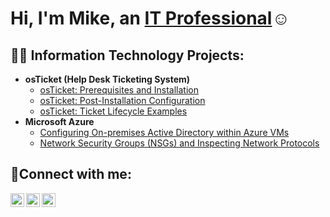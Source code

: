 <h1>Hi, I'm Mike, an <a href="https://linkedin.com/in/michael-granat">IT Professional</a>☺</h1>

<h2>👨‍💻 Information Technology Projects:</h2>

- <b>osTicket (Help Desk Ticketing System)</b>
  - [osTicket: Prerequisites and Installation](https://github.com/MikeGranat/osticket-prereqs)
  - [osTicket: Post-Installation Configuration](https://github.com/MikeGranat/post-install-config)
  - [osTicket: Ticket Lifecycle Examples](https://github.com/MikeGranat/ticket-lifecycle)
- <b>Microsoft Azure</b>
  - [Configuring On-premises Active Directory within Azure VMs](https://github.com/MikeGranat/configure-ad)
  - [Network Security Groups (NSGs) and Inspecting Network Protocols](https://github.com/MikeGranat/azure-network-protocols)

<h2>🤳Connect with me:</h2>

[<img align="left" alt="Josh | Twitter" width="22px" src="https://cdn.jsdelivr.net/npm/simple-icons@v3/icons/twitter.svg" />][twitter]
[<img align="left" alt="Josh | LinkedIn" width="22px" src="https://cdn.jsdelivr.net/npm/simple-icons@v3/icons/linkedin.svg" />][linkedin]
[<img align="left" alt="Josh | Instagram" width="22px" src="https://cdn.jsdelivr.net/npm/simple-icons@v3/icons/instagram.svg" />][instagram]

[twitter]: https://x.com/Mikeg_86
[instagram]: https://www.instagram.com/mike_granat811/
[linkedin]: https://www.linkedin.com/in/michael-granat
